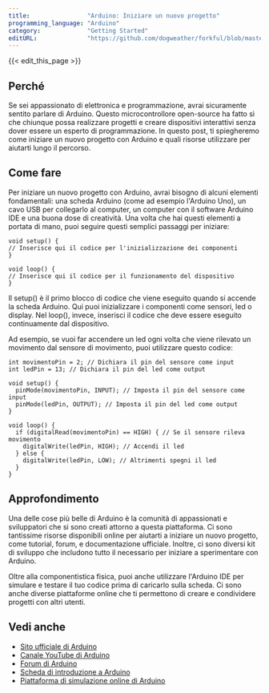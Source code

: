 ```yaml
---
title:                "Arduino: Iniziare un nuovo progetto"
programming_language: "Arduino"
category:             "Getting Started"
editURL:              "https://github.com/dogweather/forkful/blob/master/content/it/arduino/starting-a-new-project.md"
---
```


{{< edit_this_page >}}

## Perché

Se sei appassionato di elettronica e programmazione, avrai sicuramente sentito parlare di Arduino. Questo microcontrollore open-source ha fatto sì che chiunque possa realizzare progetti e creare dispositivi interattivi senza dover essere un esperto di programmazione. In questo post, ti spiegheremo come iniziare un nuovo progetto con Arduino e quali risorse utilizzare per aiutarti lungo il percorso.

## Come fare

Per iniziare un nuovo progetto con Arduino, avrai bisogno di alcuni elementi fondamentali: una scheda Arduino (come ad esempio l'Arduino Uno), un cavo USB per collegarlo al computer, un computer con il software Arduino IDE e una buona dose di creatività. Una volta che hai questi elementi a portata di mano, puoi seguire questi semplici passaggi per iniziare:

```Arduino
void setup() {
// Inserisce qui il codice per l'inizializzazione dei componenti
}

void loop() {
// Inserisce qui il codice per il funzionamento del dispositivo
}
```

Il setup() è il primo blocco di codice che viene eseguito quando si accende la scheda Arduino. Qui puoi inizializzare i componenti come sensori, led o display. Nel loop(), invece, inserisci il codice che deve essere eseguito continuamente dal dispositivo.

Ad esempio, se vuoi far accendere un led ogni volta che viene rilevato un movimento dal sensore di movimento, puoi utilizzare questo codice:

```Arduino
int movimentoPin = 2; // Dichiara il pin del sensore come input
int ledPin = 13; // Dichiara il pin del led come output

void setup() {
  pinMode(movimentoPin, INPUT); // Imposta il pin del sensore come input
  pinMode(ledPin, OUTPUT); // Imposta il pin del led come output
}

void loop() {
  if (digitalRead(movimentoPin) == HIGH) { // Se il sensore rileva movimento
    digitalWrite(ledPin, HIGH); // Accendi il led
  } else {
    digitalWrite(ledPin, LOW); // Altrimenti spegni il led
  }
}
```

## Approfondimento

Una delle cose più belle di Arduino è la comunità di appassionati e sviluppatori che si sono creati attorno a questa piattaforma. Ci sono tantissime risorse disponibili online per aiutarti a iniziare un nuovo progetto, come tutorial, forum, e documentazione ufficiale. Inoltre, ci sono diversi kit di sviluppo che includono tutto il necessario per iniziare a sperimentare con Arduino.

Oltre alla componentistica fisica, puoi anche utilizzare l'Arduino IDE per simulare e testare il tuo codice prima di caricarlo sulla scheda. Ci sono anche diverse piattaforme online che ti permettono di creare e condividere progetti con altri utenti.

## Vedi anche

- [Sito ufficiale di Arduino](https://www.arduino.cc/)
- [Canale YouTube di Arduino](https://www.youtube.com/user/arduinoteam)
- [Forum di Arduino](https://forum.arduino.cc/)
- [Scheda di introduzione a Arduino](https://www.tinkercad.com/learn/arduino)
- [Piattaforma di simulazione online di Arduino](https://create.arduino.cc/projecthub)